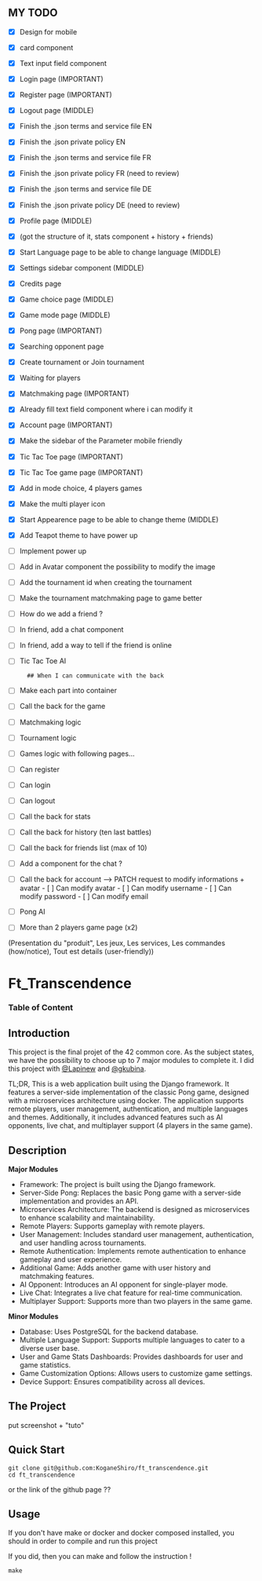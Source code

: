 ## MY TODO

- [x] Design for mobile
- [x] card component
- [x] Text input field component
- [x] Login page (IMPORTANT)
- [x] Register page (IMPORTANT)
- [x] Logout page (MIDDLE)

- [x] Finish the .json terms and service file EN
- [x] Finish the .json private policy EN
- [x] Finish the .json terms and service file FR
- [x] Finish the .json private policy FR (need to review)
- [x] Finish the .json terms and service file DE
- [x] Finish the .json private policy DE (need to review)


- [x] Profile page (MIDDLE)
- [x] (got the structure of it, stats component + history + friends)

- [x] Start Language page to be able to change language (MIDDLE)
- [x] Settings sidebar component (MIDDLE)

- [x] Credits page


- [x] Game choice page (MIDDLE)
- [x] Game mode page (MIDDLE)
- [x] Pong page (IMPORTANT)

- [x] Searching opponent page

- [x] Create tournament or Join tournament
- [x] Waiting for players
- [x] Matchmaking page (IMPORTANT)

- [x] Already fill text field component where i can modify it
- [x] Account page (IMPORTANT)
- [x] Make the sidebar of the Parameter mobile friendly

- [x] Tic Tac Toe page (IMPORTANT)
- [x] Tic Tac Toe game page (IMPORTANT)

- [x] Add in mode choice, 4 players games

- [x] Make the multi player icon
- [x] Start Appearence page to be able to change theme (MIDDLE)
- [x] Add Teapot theme to have power up


- [ ] Implement power up

- [ ] Add in Avatar component the possibility to modify the image

- [ ] Add the tournament id when creating the tournament
- [ ] Make the tournament matchmaking page to game better

- [ ] How do we add a friend ?
- [ ] In friend, add a chat component
- [ ] In friend, add a way to tell if the friend is online


- [ ] Tic Tac Toe AI


        ## When I can communicate with the back
- [ ] Make each part into container

- [ ] Call the back for the game
- [ ] Matchmaking logic
- [ ] Tournament logic
- [ ] Games logic with following pages...

- [ ] Can register
- [ ] Can login
- [ ] Can logout

- [ ] Call the back for stats
- [ ] Call the back for history (ten last battles)
- [ ] Call the back for friends list (max of 10)
- [ ] Add a component for the chat ?

- [ ] Call the back for account --> PATCH request to modify informations + avatar
        - [ ] Can modify avatar
        - [ ] Can modify username
        - [ ] Can modify password
        - [ ] Can modify email

- [ ] Pong AI


- [ ] More than 2 players game page (x2)



(Presentation du "produit", Les jeux, Les services, Les commandes (how/notice), Tout est details (user-friendly))
# Ft_Transcendence

### Table of Content

## Introduction
This project is the final projet of the 42 common core. As the subject states, we have the possibility to choose up to 7 major modules to complete it.
I did this project with [@Lapinew](https://github.com/Lapinew) and [@gkubina](https://github.com/gkubina).

TL;DR, This is a web application built using the Django framework. It features a server-side implementation of the classic Pong game, designed with a microservices architecture using docker. The application supports remote players, user management, authentication, and multiple languages and themes. Additionally, it includes advanced features such as AI opponents, live chat, and multiplayer support (4 players in the same game).

## Description
**Major Modules**
- Framework: The project is built using the Django framework.
- Server-Side Pong: Replaces the basic Pong game with a server-side implementation and provides an API.
- Microservices Architecture: The backend is designed as microservices to enhance scalability and maintainability.
- Remote Players: Supports gameplay with remote players.
- User Management: Includes standard user management, authentication, and user handling across tournaments.
- Remote Authentication: Implements remote authentication to enhance gameplay and user experience.
- Additional Game: Adds another game with user history and matchmaking features.
- AI Opponent: Introduces an AI opponent for single-player mode.
- Live Chat: Integrates a live chat feature for real-time communication.
- Multiplayer Support: Supports more than two players in the same game.

**Minor Modules**
- Database: Uses PostgreSQL for the backend database.
- Multiple Language Support: Supports multiple languages to cater to a diverse user base.
- User and Game Stats Dashboards: Provides dashboards for user and game statistics.
- Game Customization Options: Allows users to customize game settings.
- Device Support: Ensures compatibility across all devices.


## The Project
put screenshot + "tuto"

## Quick Start
```
git clone git@github.com:KoganeShiro/ft_transcendence.git
cd ft_transcendence
```

or the link of the github page ??

## Usage
If you don't have make or docker and docker composed installed, you should in order to compile and run this project

If you did, then you can make and follow the instruction !
```
make
```